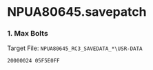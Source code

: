 # NPUA80645.savepatch

### 1. Max Bolts

Target File: `NPUA80645_RC3_SAVEDATA_*\USR-DATA`

```
20000024 05F5E0FF
```

